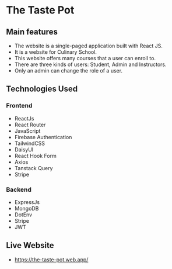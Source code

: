 # The Taste Pot

## Main features

- The website is a single-paged application built with React JS.
- It is a website for Culinary School.
- This website offers many courses that a user can enroll to.
- There are three kinds of users: Student, Admin and Instructors.
- Only an admin can change the role of a user.

## Technologies Used

### Frontend
- ReactJs
- React Router
- JavaScript
- Firebase Authentication
- TailwindCSS
- DaisyUI
- React Hook Form
- Axios
- Tanstack Query
- Stripe

### Backend
- ExpressJs
- MongoDB
- DotEnv
- Stripe
- JWT

## Live Website
- https://the-taste-pot.web.app/
